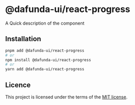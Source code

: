 # @dafunda-ui/react-progress

A Quick description of the component

## Installation

```sh
pnpm add @dafunda-ui/react-progress
# or
npm install @dafunda-ui/react-progress
# or
yarn add @dafunda-ui/react-progress
```

## Licence

This project is licensed under the terms of the
[MIT license](https://github.com/dafundacom/dafunda-ui/blob/master/LICENSE).
